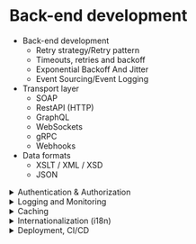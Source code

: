 # Back-end development

* Back-end development
  - Retry strategy/Retry pattern
  - Timeouts, retries and backoff
  - Exponential Backoff And Jitter
  - Event Sourcing/Event Logging
* Transport layer
  - SOAP
  - RestAPI (HTTP)
  - GraphQL
  - WebSockets
  - gRPC
  - Webhooks
* Data formats
  - XSLT / XML / XSD
  - JSON
<details>
  <summary>Authentication & Authorization</summary>
  <pre>
  - Session-based Authentication
  - JSON Web Token (JWT)
  - Refresh token, token invalidation, automatic reuse detection, Token rotation
  - Two-Factor Authentication (2FA)
  - Single Sign-On (SSO)
  - Access Control
    - Discretionary Access Control (DAC)
    - Mandatory Access Control (MAC)
    - Attribute-Based Access Control (ABAC)
    - Rule-Based Access Control
    - Policy-Based Access Control (PBAC)
    - Identity-Based Access Control (IBAC)
    - Task-Based Access Control (TBAC)
    - Context-Based Access Control (CBAC)
    - Usage Control (UCON)
  </pre>
</details>
<details>
  <summary>Logging and Monitoring</summary>
  <pre>
  </pre>
</details>
<details>
  <summary>Caching</summary>
  <pre>
  </pre>
</details>
<details>
  <summary>Internationalization (i18n)</summary>
  <pre>
  </pre>
</details>
<details>
  <summary>Deployment, CI/CD</summary>
  <pre>
  - Deployment patterns
    - Canary Releases
    - Blue/Green deployment
    - Feature toggles
    - A/B testing
    - Dark launch
  </pre>
</details>
